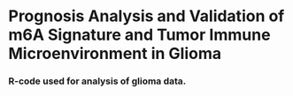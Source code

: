 # Prognosis Analysis and Validation of m6A Signature and Tumor Immune Microenvironment in Glioma
### R-code used for analysis of glioma data.
